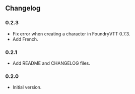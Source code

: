 Changelog
-------------------

### 0.2.3

- Fix error when creating a character in FoundryVTT 0.7.3.
- Add French.

### 0.2.1

- Add README and CHANGELOG files.

### 0.2.0

- Initial version.